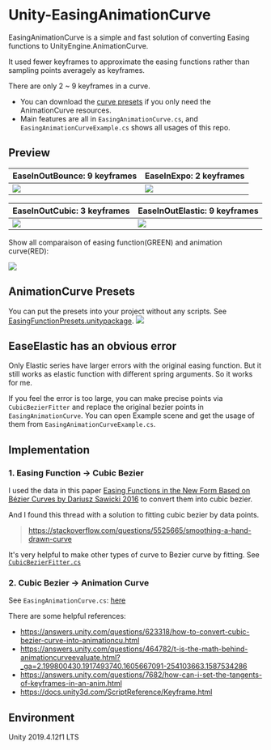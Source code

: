# Unity-EasingAnimationCurve
EasingAnimationCurve is a simple and fast solution of converting Easing functions to UnityEngine.AnimationCurve.

It used fewer keyframes to approximate the easing functions rather than sampling points averagely as keyframes. 

There are only 2 ~ 9 keyframes in a curve.

* You can download the [curve presets](#animationcurve-presets) if you only need the AnimationCurve resources.
* Main features are all in `EasingAnimationCurve.cs`, and `EasingAnimationCurveExample.cs` shows all usages of this repo.

## Preview

| EaseInOutBounce: 9 keyframes  | EaseInExpo: 2 keyframes  |
|---|---|
|  ![](Images/EaseInOutBounce.png) | ![](Images/EaseInExpo.png)  |


| EaseInOutCubic: 3 keyframes  | EaseInOutElastic: 9 keyframes  |
|---|---|
|  ![](Images/EaseInOutCubic.png) | ![](Images/EaseInOutElastic.png)  |

Show all comparaison of easing function(GREEN) and animation curve(RED):

![](Images/EasingAnimationCurve_overview.gif)

## AnimationCurve Presets
You can put the presets into your project without any scripts. See [EasingFunctionPresets.unitypackage](https://github.com/qwe321qwe321qwe321/Unity-EasingAnimationCurve/releases/tag/1.0.0).
![](Images/Presets.png)

## EaseElastic has an obvious error
Only Elastic series have larger errors with the original easing function. But it still works as elastic function with different spring arguments. So it works for me.

If you feel the error is too large, you can make precise points via `CubicBezierFitter` and replace the original bezier points in `EasingAnimationCurve`. You can open Example scene and get the usage of them from `EasingAnimationCurveExample.cs`.

## Implementation

### 1. Easing Function -> Cubic Bezier
I used the data in this paper [Easing Functions in the New Form Based on Bézier Curves by Dariusz Sawicki 2016](https://www.researchgate.net/publication/308007569_Easing_Functions_in_the_New_Form_Based_on_Bezier_Curves) to convert them into cubic bezier.

And I found this thread with a solution to fitting cubic bezier by data points. 
> https://stackoverflow.com/questions/5525665/smoothing-a-hand-drawn-curve

It's very helpful to make other types of curve to Bezier curve by fitting.
See [`CubicBezierFitter.cs`](https://github.com/qwe321qwe321qwe321/Unity-EasingAnimationCurve/blob/main/Assets/Runtime/CubicBezierFitter.cs)

### 2. Cubic Bezier -> Animation Curve
See `EasingAnimationCurve.cs`: [here](https://github.com/qwe321qwe321qwe321/Unity-EasingAnimationCurve/blob/main/Assets/Runtime/EasingAnimationCurve.cs#L480)

There are some helpful references:
* https://answers.unity.com/questions/623318/how-to-convert-cubic-bezier-curve-into-animationcu.html
* https://answers.unity.com/questions/464782/t-is-the-math-behind-animationcurveevaluate.html?_ga=2.199800430.1917493740.1605667091-254103663.1587534286
* https://answers.unity.com/questions/7682/how-can-i-set-the-tangents-of-keyframes-in-an-anim.html
* https://docs.unity3d.com/ScriptReference/Keyframe.html

## Environment
Unity 2019.4.12f1 LTS
